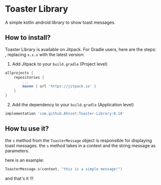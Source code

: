 # Toaster Library

A simple kotlin android library to show toast messages.

## How to install?

Toaster Library is available on Jitpack.
For Gradle users, here are the steps: , replacing `x.x.x` with the latest version:

1. Add Jitpack to your `build.gradle` (Project level)

```groovy
allprojects {
    repositories {
        ...
        maven { url 'https://jitpack.io' }
    }
}
```

2. Add the dependency to your `build.gradle` (Application level)

```groovy
implementation 'com.github.Ahnset:Toaster-Library:0.10'
```

## How tu use it?

the `s` method from the `ToasterMessage` object is responsible for displaying toast messages.
the `s` method takes in a context and the string message as parameters.

here is an example:

```kotlin
ToasterMessage.s(context, "this is a simple message!")
```

and that's it !!!